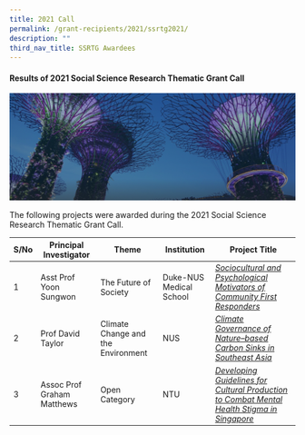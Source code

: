 ```yaml
---
title: 2021 Call
permalink: /grant-recipients/2021/ssrtg2021/
description: ""
third_nav_title: SSRTG Awardees
---
```

#### **Results of 2021 Social Science Research Thematic Grant Call**
![](/images/hero-banner.png)

The following projects were awarded during the 2021 Social Science Research Thematic Grant Call. 


| S/No | Principal<br>Investigator |Theme| Institution |Project Title |
| -------- | -------- | -------- | -------- | -------- |
| 1 |  Asst Prof Yoon Sungwon |The Future of Society| Duke-NUS Medical School |*[Sociocultural and Psychological Motivators of Community First Responders](https://staging.d2ih14cxifahz0.amplifyapp.com/projects/thematic-grant/sungwon2021/)* |
| 2 | Prof David Taylor |Climate Change and the Environment| NUS |*[Climate Governance of Nature–based Carbon Sinks in Southeast Asia](https://staging.d2ih14cxifahz0.amplifyapp.com/projects/thematic-grant/david2021/)*  
| 3 |  Assoc Prof Graham Matthews |Open Category|NTU | *[Developing Guidelines for Cultural Production to Combat Mental Health Stigma in Singapore](https://staging.d2ih14cxifahz0.amplifyapp.com/projects/thematic-grant/graham2021/)* |
